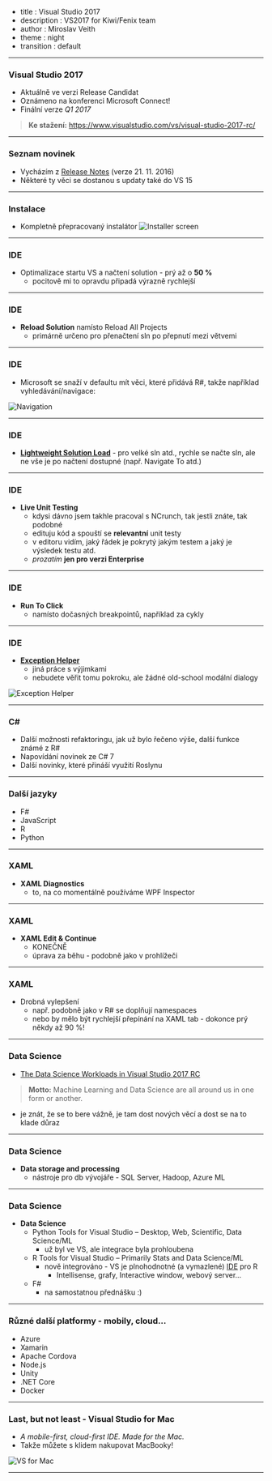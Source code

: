 - title : Visual Studio 2017
- description : VS2017 for Kiwi/Fenix team
- author : Miroslav Veith
- theme : night
- transition : default

***

### Visual Studio 2017

- Aktuálně ve verzi Release Candidat
- Oznámeno na konferenci Microsoft Connect!
- Finální verze _Q1 2017_

> **Ke stažení:** https://www.visualstudio.com/vs/visual-studio-2017-rc/

***

### Seznam novinek

- Vycházím z [Release Notes](https://www.visualstudio.com/en-us/news/releasenotes/vs2017-relnotes) (verze 21. 11. 2016) 
- Některé ty věci se dostanou s updaty také do VS 15

***

### Instalace

- Kompletně přepracovaný instalátor
![Installer screen](https://www.visualstudio.com/en-us/news/releasenotes/media/willow1.png) 

***

### IDE

- Optimalizace startu VS a načtení solution - prý až o **50 %**
    - pocitově mi to opravdu připadá výrazně rychlejší

---

### IDE

- **Reload Solution** namísto Reload All Projects
    - primárně určeno pro přenačtení sln po přepnutí mezi větvemi

---

### IDE

- Microsoft se snaží v defaultu mít věci, které přidává R#, takže například vyhledávání/navigace:

![Navigation](https://www.visualstudio.com/en-us/news/releasenotes/media/gotofile.png)

---

### IDE

- [**Lightweight Solution Load**](https://blogs.msdn.microsoft.com/visualstudio/2016/10/11/shorter-solution-load-time-in-visual-studio-15/) - pro velké sln atd., rychle se načte sln, ale ne vše je po načtení dostupné (např. Navigate To atd.)

---

### IDE

- **Live Unit Testing**
    - kdysi dávno jsem takhle pracoval s NCrunch, tak jestli znáte, tak podobné
    - edituju kód a spouští se **relevantní** unit testy
    - v editoru vidím, jaký řádek je pokrytý jakým testem a jaký je výsledek testu atd.
    - _prozatím_ **jen pro verzi Enterprise**

---

### IDE

- **Run To Click**
    - namísto dočasných breakpointů, například za cykly

---

### IDE

- [**Exception Helper**](https://blogs.msdn.microsoft.com/visualstudioalm/2016/03/31/using-the-new-exception-helper-in-visual-studio-15-preview/)
    - jiná práce s výjimkami
    - nebudete věřit tomu pokroku, ale žádné old-school modální dialogy

![Exception Helper](https://msdnshared.blob.core.windows.net/media/2016/07/ExceptionHelperPreview1_thumb.png)

***

### C#
 - Další možnosti refaktoringu, jak už bylo řečeno výše, další funkce známé z R#
 - Napovídání novinek ze C# 7
 - Další novinky, které přináší využití Roslynu 

***

### Další jazyky
 - F#
 - JavaScript
 - R
 - Python

***

### XAML
 - **XAML Diagnostics**
    - to, na co momentálně používáme WPF Inspector

---

### XAML
 - **XAML Edit & Continue**
    - KONEČNĚ
    - úprava za běhu - podobně jako v prohlížeči
    
---

### XAML
 - Drobná vylepšení
    - např. podobně jako v R# se doplňují namespaces
    - nebo by mělo být rychlejší přepínání na XAML tab - dokonce prý někdy až 90 %!

***

### Data Science

 - [The Data Science Workloads in Visual Studio 2017 RC](https://blogs.msdn.microsoft.com/visualstudio/2016/11/18/data-science-workloads-in-visual-studio-2017-rc/)

> **Motto:** Machine Learning and Data Science are all around us in one form or another.

 - je znát, že se to bere vážně, je tam dost nových věcí a dost se na to klade důraz

---

### Data Science
 - **Data storage and processing**
    - nástroje pro db vývojáře - SQL Server, Hadoop, Azure ML

---

### Data Science
 - **Data Science**
    - Python Tools for Visual Studio – Desktop, Web, Scientific, Data Science/ML
        - už byl ve VS, ale integrace byla prohloubena
    - R Tools for Visual Studio – Primarily Stats and Data Science/ML
        - nově integrováno - VS je plnohodnotné (a vymazlené) [IDE](https://www.visualstudio.com/cs/vs/rtvs/) pro R
            - Intellisense, grafy, Interactive window, webový server...
    - F#
        - na samostatnou přednášku :)
    

***

### Různé další platformy - mobily, cloud...
 - Azure
 - Xamarin
 - Apache Cordova
 - Node.js
 - Unity
 - .NET Core
 - Docker

***

### Last, but not least - Visual Studio for Mac
 
 - _A mobile-first, cloud-first IDE. Made for the Mac._ 
 - Takže můžete s klidem nakupovat MacBooky!

![VS for Mac](https://www.visualstudio.com/wp-content/uploads/2016/11/3_VSMac_DesignerIntellisenseglobal-search-516@x2.png)

***